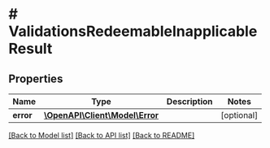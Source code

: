 # # ValidationsRedeemableInapplicableResult

## Properties

Name | Type | Description | Notes
------------ | ------------- | ------------- | -------------
**error** | [**\OpenAPI\Client\Model\Error**](Error.md) |  | [optional]

[[Back to Model list]](../../README.md#models) [[Back to API list]](../../README.md#endpoints) [[Back to README]](../../README.md)
